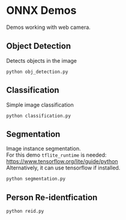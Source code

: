# ONNX Demos
Demos working with web camera.

## Object Detection
Detects objects in the image

```
python obj_detection.py
```

## Classification
Simple image classification

```
python classification.py
```

## Segmentation
Image instance segmentation.  
For this demo `tflite_runtime` is needed: https://www.tensorflow.org/lite/guide/python  
Alternatively, it can use tensorflow if installed.  

```
python segmentation.py
```

## Person Re-identfication

```
python reid.py
```


